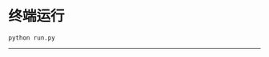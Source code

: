 # 终端运行

```shell
python run.py
```
************************************************************************************************************************************************************************************************************************************************************************************************************************************************************************************************************************************************************************************************************************************************************************************************************************************************************************************************************************************